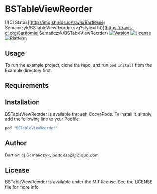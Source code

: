 # BSTableViewReorder

[![CI Status](http://img.shields.io/travis/Bartłomiej Semańczyk/BSTableViewReorder.svg?style=flat)](https://travis-ci.org/Bartłomiej Semańczyk/BSTableViewReorder)
[![Version](https://img.shields.io/cocoapods/v/BSTableViewReorder.svg?style=flat)](http://cocoapods.org/pods/BSTableViewReorder)
[![License](https://img.shields.io/cocoapods/l/BSTableViewReorder.svg?style=flat)](http://cocoapods.org/pods/BSTableViewReorder)
[![Platform](https://img.shields.io/cocoapods/p/BSTableViewReorder.svg?style=flat)](http://cocoapods.org/pods/BSTableViewReorder)

## Usage

To run the example project, clone the repo, and run `pod install` from the Example directory first.

## Requirements

## Installation

BSTableViewReorder is available through [CocoaPods](http://cocoapods.org). To install
it, simply add the following line to your Podfile:

```ruby
pod "BSTableViewReorder"
```

## Author

Bartłomiej Semańczyk, bartekss2@icloud.com

## License

BSTableViewReorder is available under the MIT license. See the LICENSE file for more info.
